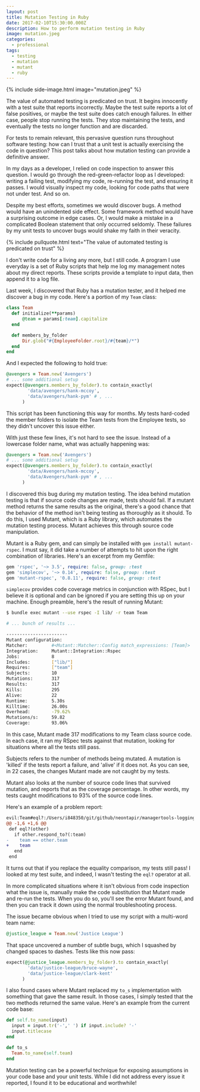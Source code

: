 ```yaml
---
layout: post
title: Mutation Testing in Ruby
date: 2017-02-10T15:30:00.000Z
description: How to perform mutation testing in Ruby
image: mutation.jpeg
categories:
  - professional
tags:
  - testing
  - mutation
  - mutant
  - ruby
---
```


{% include side-image.html image="mutation.jpeg" %}

The value of automated testing is predicated on trust. It begins innocently with a test suite that reports incorrectly. Maybe the test suite reports a lot of false positives, or maybe the test suite does catch enough failures. In either case, people stop running the tests. They stop maintaining the tests, and eventually the tests no longer function and are discarded.

For tests to remain relevant, this pervasive question runs throughout software testing: how can I trust that a unit test is actually exercising the code in question? This post talks about how mutation testing can provide a definitive answer.

<!-- more -->

 In my days as a developer, I relied on code inspection to answer this question. I would go through the red-green-refactor loop as I developed: writing a failing test, modifying my code, re-running the test, and ensuring it passes. I would visually inspect my code, looking for code paths that were not under test. And so on.

Despite my best efforts, sometimes we would discover bugs. A method would have an unindented side effect. Some framework method would have a surprising outcome in edge cases. Or, I would make a mistake in a complicated Boolean statement that only occurred seldomly. These failures by my unit tests to uncover bugs would shake my faith in their veracity.

{% include pullquote.html text="The value of automated testing is predicated on trust" %}

I don't write code for a living any more, but I still code. A program I use everyday is a set of Ruby scripts that help me log my management notes about my direct reports. These scripts provide a template to input data, then append it to a log file.

Last week, I discovered that Ruby has a mutation tester, and it helped me discover a bug in my code. Here's a portion of my `Team` class:

```ruby
class Team
  def initialize(**params)
      @team = params[:team].capitalize
  end

  def members_by_folder
      Dir.glob("#{EmployeeFolder.root}/#{team}/*")
  end
end
```

And I expected the following to hold true:

```ruby
@avengers = Team.new('Avengers')
# ... some additional setup
expect(@avengers.members_by_folder).to contain_exactly(
        'data/avengers/hank-mccoy',
        'data/avengers/hank-pym' # , ...
      )
```

This script has been functioning this way for months. My tests hard-coded the member folders to isolate the Team tests from the Employee tests, so they didn't uncover this issue either.

With just these few lines, it's not hard to see the issue. Instead of a lowercase folder name, what was actually happening was:

```ruby
@avengers = Team.new('Avengers')
# ... some additional setup
expect(@avengers.members_by_folder).to contain_exactly(
        'data/Avengers/hank-mccoy',
        'data/Avengers/hank-pym' # , ...
      )
```

I discovered this bug during my mutation testing. The idea behind mutation testing is that if source code changes are made, tests should fail. If a mutant method returns the same results as the original, there's a good chance that the behavior of the method isn't being testing as thoroughly as it should. To do this, I used Mutant, which is a Ruby library, which automates the mutation testing process. Mutant achieves this through source code manipulation.

Mutant is a Ruby gem, and can simply be installed with `gem install
mutant-rspec`. I must say, it did take a number of attempts to hit upon the
right combination of libraries. Here's an excerpt from my Gemfile:

```ruby
gem 'rspec', '~> 3.5', require: false, group: :test
gem 'simplecov', '~> 0.14', require: false, group: :test
gem 'mutant-rspec', '0.8.11', require: false, group: :test
```

`simplecov` provides code coverage metrics in conjunction with RSpec, but I
believe it is optional and can be ignored if you are setting this up on your
machine. Enough preamble, here's the result of running Mutant:

```bash
$ bundle exec mutant --use rspec -I lib/ -r team Team

# ... bunch of results ...

-----------------------
Mutant configuration:
Matcher:         #<Mutant::Matcher::Config match_expressions: [Team]>
Integration:     Mutant::Integration::Rspec
Jobs:            8
Includes:        ["lib/"]
Requires:        ["team"]
Subjects:        10
Mutations:       317
Results:         317
Kills:           295
Alive:           22
Runtime:         5.30s
Killtime:        26.00s
Overhead:        -79.62%
Mutations/s:     59.82
Coverage:        93.06%
```

In this case, Mutant made 317 modifications to my Team class source code. In each case, it ran my RSpec tests against that mutation, looking for situations where all the tests still pass.

Subjects refers to the number of methods being mutated. A mutation is 'killed' if the tests report a failure, and 'alive' if it does not. As you can see, in 22 cases, the changes Mutant made are not caught by my tests.

Mutant also looks at the number of source code lines that survived mutation, and reports that as the coverage percentage. In other words, my tests caught modifications to 93% of the source code lines.

Here's an example of a problem report:

```diff
evil:Team#eql?:/Users/i848350/git/github/neontapir/managertools-logging/lib/team.rb:59:e1a55
@@ -1,6 +1,6 @@
 def eql?(other)
   if other.respond_to?(:team)
-    team == other.team
+    team
   end
 end
```

It turns out that if you replace the equality comparison, my tests still pass! I looked at my test suite, and indeed, I wasn't testing the `eql?` operator at all.

In more complicated situations where it isn't obvious from code inspection what the issue is, manually make the code substitution that Mutant made and re-run the tests. When you do so, you'll see the error Mutant found, and then you can track it down using the normal troubleshooting process.

The issue became obvious when I tried to use my script with a multi-word team name:

```ruby
@justice_league = Team.new('Justice League')
```

That space uncovered a number of subtle bugs, which I squashed by changed spaces to dashes. Tests like this now pass:

```ruby
expect(@justice_league.members_by_folder).to contain_exactly(
        'data/justice-league/bruce-wayne',
        'data/justice-league/clark-kent'
      )
```

I also found cases where Mutant replaced my `to_s` implementation with something that gave the same result. In those cases, I simply tested that the two methods returned the same value. Here's an example from the current code base:

```ruby
def self.to_name(input)
  input = input.tr('-',' ') if input.include? '-'
  input.titlecase
end

def to_s
  Team.to_name(self.team)
end
```

Mutation testing can be a powerful technique for exposing assumptions in your code base and your unit tests. While I did not address every issue it reported, I found it to be educational and worthwhile!
